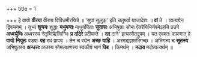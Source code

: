 +++
title = 1

+++
हे वायो **वीरया** वीराय विविधमीरयित्रे ॥ ‘सुपां सुलुक्' इति चतुर्थ्या याजादेशः ॥ **वां** ते । व्यत्ययेन द्विवचनम् । तुभ्यं **शुचयः** शुद्धाः **मधुमन्तः** माधुर्योपेताः **सुतासः** अभिषुताः सोमा ऐतरेयिभिर्नवमेऽहनि प्रउगे **अध्वर्युभिः** अध्वरस्य नेतृभिर्ऋत्विग्भिः **प्र** **दद्रिरे** प्रदीयन्ते । **दद** दाने' इत्यस्यैतद्रूपम् । यत एवमतः कारणात् हे **वायो** **नियुतः** वडवाः **वह** रथं प्रापय । तेन च रथेन **अच्छ** **याहि** । अस्मद्यज्ञमभिगच्छ । अभिगत्य च **सुतस्य** अभिषुतस्य **अन्धसः** अन्नस्य सोमलक्षणस्य स्वकीयं भागं **पिब** । किमर्थम् । **मदाय** मदोत्पत्यर्थम् ॥
